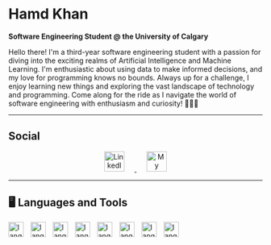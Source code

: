 # Hamd Khan

**Software Engineering Student @ the University of Calgary**

Hello there! I'm a third-year software engineering student with a passion for diving into the exciting realms of Artificial Intelligence and Machine Learning. I'm enthusiastic about using data to make informed decisions, and my love for programming knows no bounds. Always up for a challenge, I enjoy learning new things and exploring the vast landscape of technology and programming. Come along for the ride as I navigate the world of software engineering with enthusiasm and curiosity! 🚀✨🤔

---

## Social

<p align="center">
  <a href="https://www.linkedin.com/in/hamdkhan/">
    <img alt="LinkedIn" title="Follow My Journey" src="https://cdn.jsdelivr.net/gh/devicons/devicon/icons/linkedin/linkedin-original.svg" width="40" height="40" style="margin-right: 20px;"/>
  </a>
  <a href="http://hamdkhan.netlify.app">
    <img alt="My Portfolio" title="My Portfolio" src="🌐" width="40" height="40" style="margin-left: 20px;"/>
  </a>
</p>

---

## 🖥️ Languages and Tools

<img alt="language" width="30px" style="padding-right:10px;" src="https://cdn.jsdelivr.net/gh/devicons/devicon/icons/java/java-original.svg"/>
<img alt="language" width="30px" style="padding-right:10px;" src="https://cdn.jsdelivr.net/gh/devicons/devicon/icons/javascript/javascript-original.svg"/>
<img alt="language" width="30px" style="padding-right:10px;" src="https://cdn.jsdelivr.net/gh/devicons/devicon/icons/react/react-original.svg"/>
<img alt="language" width="30px" style="padding-right:10px;" src="https://cdn.jsdelivr.net/gh/devicons/devicon/icons/python/python-original.svg"/>
<img alt="language" width="30px" style="padding-right:10px;" src="https://cdn.jsdelivr.net/gh/devicons/devicon/icons/c/c-original.svg"/>
<img alt="language" width="30px" style="padding-right:10px;" src="https://cdn.jsdelivr.net/gh/devicons/devicon/icons/cplusplus/cplusplus-original.svg"/>
<img alt="language" width="30px" style="padding-right:10px;" src="https://cdn.jsdelivr.net/gh/devicons/devicon/icons/css3/css3-original.svg"/>
<img alt="language" width="30px" style="padding-right:10px;" src="https://cdn.jsdelivr.net/gh/devicons/devicon/icons/mysql/mysql-original.svg"/>
